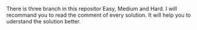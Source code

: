 There is three branch in this repositor
         Easy, Medium and Hard.
  I will recommand you to read the comment of every solution. It will help you to uderstand the solution better.
 
